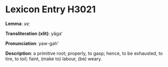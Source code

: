 # Lexicon Entry H3021

**Lemma**: יָגַע

**Transliteration (xlit)**: yâgaʻ

**Pronunciation**: yaw-gah'

**Description**:
a primitive root; properly, to gasp; hence, to be exhausted, to tire, to toil; faint, (make to) labour, (be) weary.
